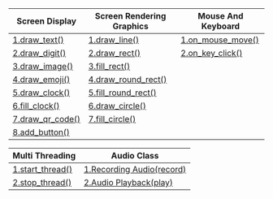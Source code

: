 
| Screen Display | Screen Rendering Graphics | Mouse And Keyboard |
| --- | --- | --- |
| [1.draw_text()](LanguageReference/Part1UNIHIKER/ScreenDisplay/reference_unihiker_draw_text.md) | [1.draw_line()](LanguageReference/Part1UNIHIKER/ScreenRenderingGraphics/reference_unihiker_draw_line.md) | [1.on_mouse_move()](LanguageReference/Part1UNIHIKER/MouseAndKeyboard/reference_unihiker_on_mouse_move.md) |
| [2.draw_digit()](LanguageReference/Part1UNIHIKER/ScreenDisplay/reference_unihiker_draw_digit.md) | [2.draw_rect()](LanguageReference/Part1UNIHIKER/ScreenRenderingGraphics/reference_unihiker_draw_rect.md) | [2.on_key_click()](LanguageReference/Part1UNIHIKER/MouseAndKeyboard/reference_unihiker_on_key_click.md) |
| [3.draw_image()](LanguageReference/Part1UNIHIKER/ScreenDisplay/reference_unihiker_draw_image.md) | [3.fill_rect()](LanguageReference/Part1UNIHIKER/ScreenRenderingGraphics/reference_unihiker_fill_rect.md) | |
| [4.draw_emoji()](LanguageReference/Part1UNIHIKER/ScreenDisplay/reference_unihiker_draw_emoji.md) | [4.draw_round_rect()](LanguageReference/Part1UNIHIKER/ScreenRenderingGraphics/reference_unihiker_draw_round_rect.md) | |
| [5.draw_clock()](LanguageReference/Part1UNIHIKER/ScreenDisplay/reference_unihiker_draw_clock.md) | [5.fill_round_rect()](LanguageReference/Part1UNIHIKER/ScreenRenderingGraphics/reference_unihiker_fill_round_rect.md) | |
| [6.fill_clock()](LanguageReference/Part1UNIHIKER/ScreenDisplay/reference_unihiker_fill_clock.md) | [6.draw_circle()](LanguageReference/Part1UNIHIKER/ScreenRenderingGraphics/reference_unihiker_draw_circle.md) | |
| [7.draw_qr_code()](LanguageReference/Part1UNIHIKER/ScreenDisplay/reference_unihiker_draw_qr_code.md) | [7.fill_circle()](LanguageReference/Part1UNIHIKER/ScreenRenderingGraphics/reference_unihiker_fill_circle.md) | |
| [8.add_button()](LanguageReference/Part1UNIHIKER/ScreenDisplay/reference_unihiker_add_button.md) | | |

| Multi Threading | Audio Class |
| --- | --- |
| [1.start_thread()](LanguageReference/Part1UNIHIKER/MultiThreading/reference_unihiker_start_thread.md) | [1.Recording Audio(record)](LanguageReference/Part1UNIHIKER/AudioClass/reference_unihiker_recording_audio_record.md) |
| [2.stop_thread()](LanguageReference/Part1UNIHIKER/MultiThreading/reference_unihiker_stop_thread.md) | [2.Audio Playback(play)](LanguageReference/Part1UNIHIKER/AudioClass/reference_unihiker_audio_playback_play.md) |
